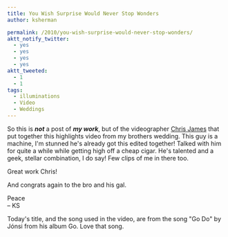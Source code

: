 ```yaml
---
title: You Wish Surprise Would Never Stop Wonders
author: ksherman

permalink: /2010/you-wish-surprise-would-never-stop-wonders/
aktt_notify_twitter:
  - yes
  - yes
  - yes
  - yes
aktt_tweeted:
  - 1
  - 1
tags:
  - illuminations
  - Video
  - Weddings
---
```

So this is ***not*** a post of ***my work***, but of the videographer [Chris James][1] that put together this highlights video from my brothers wedding. This guy is a machine, I'm stunned he's already got this edited together! Talked with him for quite a while while getting high off a cheap cigar. He's talented and a geek, stellar combination, I do say! Few clips of me in there too.



Great work Chris!

And congrats again to the bro and his gal.

Peace  
– KS

Today's title, and the song used in the video, are from the song "Go Do" by Jónsi from his album Go. Love that song.

 [1]: http://www.facebook.com/1echner